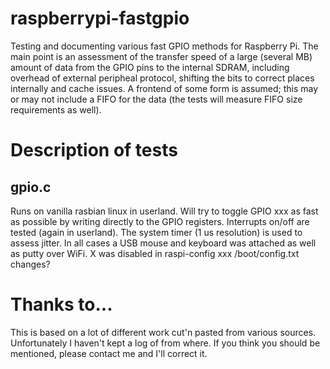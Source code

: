 # raspberrypi-fastgpio
Testing and documenting various fast GPIO methods for Raspberry Pi.
The main point is an assessment of the transfer speed of a large (several MB) amount of data
from the GPIO pins to the internal SDRAM, including overhead of external peripheal 
protocol, shifting the bits to correct places internally and cache issues.
A frontend of some form is assumed; this may or may not include a FIFO for the data (the tests 
will measure FIFO size requirements as well).

# Description of tests
## gpio.c
Runs on vanilla rasbian linux in userland.
Will try to toggle GPIO xxx as fast as possible by writing directly to the GPIO registers.
Interrupts on/off are tested (again in userland).
The system timer (1 us resolution) is used to assess jitter. 
In all cases a USB mouse and keyboard was attached as well as putty over WiFi.
X was disabled in raspi-config
xxx /boot/config.txt changes?


# Thanks to...
This is based on a lot of different work cut'n pasted from various sources. 
Unfortunately I haven't kept a log of from where. 
If you think you should be mentioned, please contact me and I'll correct it.